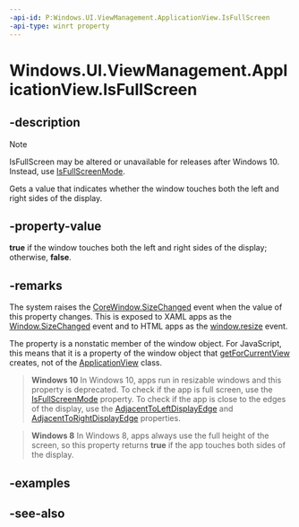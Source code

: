 ```yaml
---
-api-id: P:Windows.UI.ViewManagement.ApplicationView.IsFullScreen
-api-type: winrt property
---
```


<!-- Property syntax
public bool IsFullScreen { get; }
-->

# Windows.UI.ViewManagement.ApplicationView.IsFullScreen

## -description
> [!NOTE]
> IsFullScreen may be altered or unavailable for releases after Windows 10. Instead, use [IsFullScreenMode](applicationview_isfullscreenmode.md).

Gets a value that indicates whether the window touches both the left and right sides of the display.

## -property-value
**true** if the window touches both the left and right sides of the display; otherwise, **false**.

## -remarks
The system raises the [CoreWindow.SizeChanged](../windows.ui.core/corewindow_sizechanged.md) event when the value of this property changes. This is exposed to XAML apps as the [Window.SizeChanged](../windows.ui.xaml/window_sizechanged.md) event and to HTML apps as the [window.resize](https://msdn.microsoft.com/library/aa741886(v=vs.85).aspx) event.

The property is a nonstatic member of the window object. For JavaScript, this means that it is a property of the window object that [getForCurrentView](applicationview_getforcurrentview_1363600702.md) creates, not of the [ApplicationView](applicationview.md) class.

> **Windows 10**
> In Windows 10, apps run in resizable windows and this property is deprecated. To check if the app is full screen, use the [IsFullScreenMode](applicationview_isfullscreenmode.md) property. To check if the app is close to the edges of the display, use the [AdjacentToLeftDisplayEdge](applicationview_adjacenttoleftdisplayedge.md) and [AdjacentToRightDisplayEdge](applicationview_adjacenttorightdisplayedge.md) properties.

> **Windows 8**
> In Windows 8, apps always use the full height of the screen, so this property returns **true** if the app touches both sides of the display.

## -examples

## -see-also
